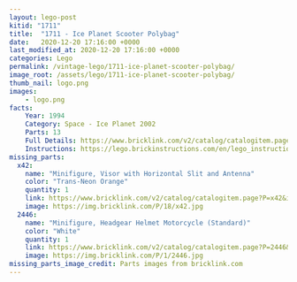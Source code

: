 ```yaml
---
layout: lego-post
kitid: "1711"
title:  "1711 - Ice Planet Scooter Polybag"
date:   2020-12-20 17:16:00 +0000
last_modified_at: 2020-12-20 17:16:00 +0000
categories: Lego
permalink: /vintage-lego/1711-ice-planet-scooter-polybag/
image_root: /assets/lego/1711-ice-planet-scooter-polybag/
thumb_nail: logo.png
images:
    - logo.png
facts:
    Year: 1994
    Category: Space - Ice Planet 2002
    Parts: 13
    Full Details: https://www.bricklink.com/v2/catalog/catalogitem.page?S=1711-1
    Instructions: https://lego.brickinstructions.com/en/lego_instructions/set/1711/Ice_Planet_Scooter
missing_parts:
  x42:
    name: "Minifigure, Visor with Horizontal Slit and Antenna"
    color: "Trans-Neon Orange"
    quantity: 1
    link: https://www.bricklink.com/v2/catalog/catalogitem.page?P=x42&idColor=18
    image: https://img.bricklink.com/P/18/x42.jpg
  2446:
    name: "Minifigure, Headgear Helmet Motorcycle (Standard)"
    color: "White"
    quantity: 1
    link: https://www.bricklink.com/v2/catalog/catalogitem.page?P=2446&idColor=1
    image: https://img.bricklink.com/P/1/2446.jpg
missing_parts_image_credit: Parts images from bricklink.com
---
```

